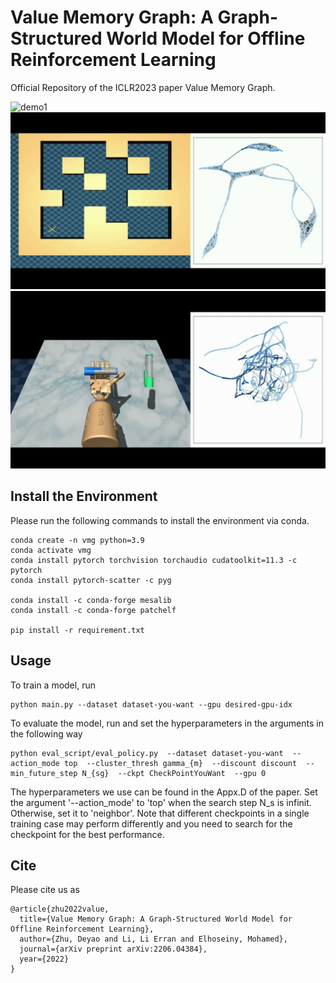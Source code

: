 # Value Memory Graph: A Graph-Structured World Model for Offline Reinforcement Learning
Official Repository of the ICLR2023 paper Value Memory Graph.

![demo1](fig/video-kitchen.gif)
![demo2](fig/video-maze.gif)
![demo3](fig/video-pen.gif)


## Install the Environment
Please run the following commands to install the environment via conda.

```
conda create -n vmg python=3.9
conda activate vmg
conda install pytorch torchvision torchaudio cudatoolkit=11.3 -c pytorch
conda install pytorch-scatter -c pyg

conda install -c conda-forge mesalib
conda install -c conda-forge patchelf

pip install -r requirement.txt
```

## Usage
To train a model, run
```
python main.py --dataset dataset-you-want --gpu desired-gpu-idx
```


To evaluate the model, run and set the hyperparameters in the arguments in the following way 
```
python eval_script/eval_policy.py  --dataset dataset-you-want  --action_mode top  --cluster_thresh gamma_{m}  --discount discount  --min_future_step N_{sg}  --ckpt CheckPointYouWant  --gpu 0
```

The hyperparameters we use can be found in the Appx.D of the paper. 
Set the argument '--action_mode' to 'top' when the search step N_s is infinit. Otherwise, set it to 'neighbor'. 
Note that different checkpoints in a single training case may perform differently 
and you need to search for the checkpoint for the best performance.

## Cite
Please cite us as
```
@article{zhu2022value,
  title={Value Memory Graph: A Graph-Structured World Model for Offline Reinforcement Learning},
  author={Zhu, Deyao and Li, Li Erran and Elhoseiny, Mohamed},
  journal={arXiv preprint arXiv:2206.04384},
  year={2022}
}
```
